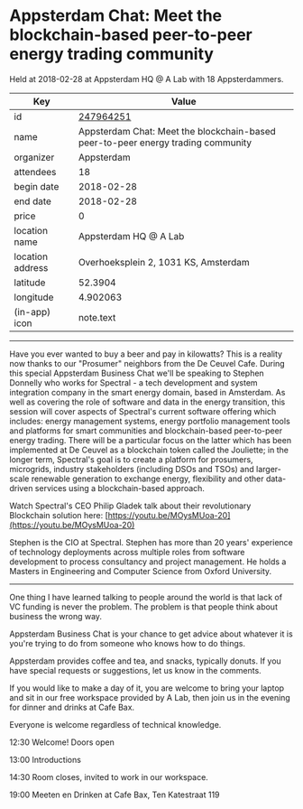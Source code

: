# Appsterdam Chat: Meet the blockchain-based peer-to-peer energy trading community
Held at 2018-02-28 at Appsterdam HQ @ A Lab with 18 Appsterdammers.
        
|Key|Value
|---|---|
|id|[247964251](https://www.meetup.com/appsterdam/events/247964251/)|
|name|Appsterdam Chat: Meet the blockchain-based peer-to-peer energy trading community|
|organizer|Appsterdam|
|attendees|18|
|begin date|2018-02-28|
|end date|2018-02-28|
|price|0|
|location name|Appsterdam HQ @ A Lab|
|location address|Overhoeksplein 2, 1031 KS, Amsterdam|
|latitude|52.3904|
|longitude|4.902063|
|(in-app) icon|note.text|

---

Have you ever wanted to buy a beer and pay in kilowatts? This is a reality now thanks to our "Prosumer" neighbors from the De Ceuvel Cafe. During this special Appsterdam Business Chat we'll be speaking to Stephen Donnelly who works for Spectral - a tech development and system integration company in the smart energy domain, based in Amsterdam. As well as covering the role of software and data in the energy transition, this session will cover aspects of Spectral's current software offering which includes: energy management systems, energy portfolio management tools and platforms for smart communities and blockchain-based peer-to-peer energy trading. There will be a particular focus on the latter which has been implemented at De Ceuvel as a blockchain token called the Jouliette; in the longer term, Spectral's goal is to create a platform for prosumers, microgrids, industry stakeholders (including DSOs and TSOs) and larger-scale renewable generation to exchange energy, flexibility and other data-driven services using a blockchain-based approach.

Watch Spectral's CEO Philip Gladek talk about their revolutionary Blockchain solution here: [https://youtu.be/MOysMUoa-20](https://youtu.be/MOysMUoa-20)

Stephen is the CIO at Spectral. Stephen has more than 20 years' experience of technology deployments across multiple roles from software development to process consultancy and project management. He holds a Masters in Engineering and Computer Science from Oxford University.

--------

One thing I have learned talking to people around the world is that lack of VC funding is never the problem. The problem is that people think about business the wrong way.

Appsterdam Business Chat is your chance to get advice about whatever it is you're trying to do from someone who knows how to do things.

Appsterdam provides coffee and tea, and snacks, typically donuts. If you have special requests or suggestions, let us know in the comments.

If you would like to make a day of it, you are welcome to bring your laptop and sit in our free workspace provided by A Lab, then join us in the evening for dinner and drinks at Cafe Bax.

Everyone is welcome regardless of technical knowledge.

12:30 Welcome! Doors open

13:00 Introductions

14:30 Room closes, invited to work in our workspace.

19:00 Meeten en Drinken at Cafe Bax, Ten Katestraat 119


